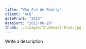 ```yaml
---
title: "Who Are We Really"
client: "ACQ"
datePrint: "2015"
dateSort: "2015-08-20"
thumb: ../images/thumbnail-blue.jpg
---
```


Write a description
